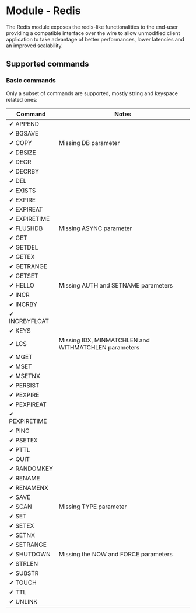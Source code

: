Module - Redis
==============

The Redis module exposes the redis-like functionalities to the end-user providing a compatible interface over the wire
to allow unmodified client application to take advantage of better performances, lower latencies and an improved
scalability.

## Supported commands

### Basic commands

Only a subset of commands are supported, mostly string and keyspace related ones:

| Command       | Notes                                                |
|---------------|------------------------------------------------------|
| ✔ APPEND      |                                                      |
| ✔ BGSAVE      |                                                      |
| ✔ COPY        | Missing DB parameter                                 |
| ✔ DBSIZE      |                                                      |
| ✔ DECR        |                                                      |
| ✔ DECRBY      |                                                      |
| ✔ DEL         |                                                      |
| ✔ EXISTS      |                                                      |
| ✔ EXPIRE      |                                                      |
| ✔ EXPIREAT    |                                                      |
| ✔ EXPIRETIME  |                                                      |
| ✔ FLUSHDB     | Missing ASYNC parameter                              |
| ✔ GET         |                                                      |
| ✔ GETDEL      |                                                      |
| ✔ GETEX       |                                                      |
| ✔ GETRANGE    |                                                      |
| ✔ GETSET      |                                                      |
| ✔ HELLO       | Missing AUTH and SETNAME parameters                  |
| ✔ INCR        |                                                      |
| ✔ INCRBY      |                                                      |
| ✔ INCRBYFLOAT |                                                      |
| ✔ KEYS        |                                                      |
| ✔ LCS         | Missing IDX, MINMATCHLEN and WITHMATCHLEN parameters |
| ✔ MGET        |                                                      |
| ✔ MSET        |                                                      |
| ✔ MSETNX      |                                                      |
| ✔ PERSIST     |                                                      |
| ✔ PEXPIRE     |                                                      |
| ✔ PEXPIREAT   |                                                      |
| ✔ PEXPIRETIME |                                                      |
| ✔ PING        |                                                      |
| ✔ PSETEX      |                                                      |
| ✔ PTTL        |                                                      |
| ✔ QUIT        |                                                      |
| ✔ RANDOMKEY   |                                                      |
| ✔ RENAME      |                                                      |
| ✔ RENAMENX    |                                                      |
| ✔ SAVE        |                                                      |
| ✔ SCAN        | Missing TYPE parameter                               |
| ✔ SET         |                                                      |
| ✔ SETEX       |                                                      |
| ✔ SETNX       |                                                      |
| ✔ SETRANGE    |                                                      |
| ✔ SHUTDOWN    | Missing the NOW and FORCE parameters                 |
| ✔ STRLEN      |                                                      |
| ✔ SUBSTR      |                                                      |
| ✔ TOUCH       |                                                      |
| ✔ TTL         |                                                      |
| ✔ UNLINK      |                                                      |
